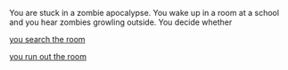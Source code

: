 You are stuck in a zombie apocalypse. You wake up in a room at a school and you hear zombies growling outside. You decide whether

[you search the room](searching.md)

[you run out the room](running.md)